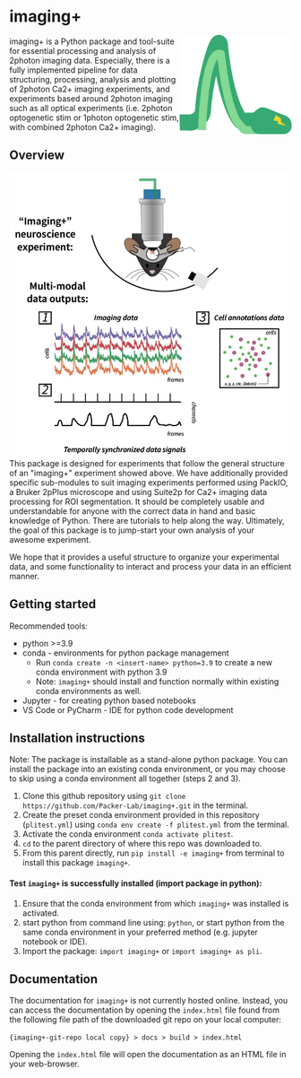 # imaging+ <img src="docs/source/files/imagingplus-logo.png" width="200" title="imagingplus logo" alt="a python -x- calcium spike" align="right" vspace = "50">

imaging+ is a Python package and tool-suite for essential processing and analysis of 2photon imaging data. 
Especially, there is a fully implemented pipeline for data structuring, processing, analysis and plotting of 2photon Ca2+ imaging experiments, and experiments based around 2photon imaging such as all optical experiments (i.e. 2photon optogenetic stim or 1photon optogenetic stim, with combined 2photon Ca2+ imaging).

## Overview
<img src="docs/source/files/Typical-experiment-apr-22-2022.jpeg" width="500" title="Imaging+ experiment diagram" alt="a typical imaging+ neuroscience experiment" class='right'>
This package is designed for experiments that follow the general structure of an "imaging+" experiment showed above. We have additionally provided specific sub-modules to suit imaging experiments performed using PackIO, a Bruker 2pPlus microscope and using Suite2p for Ca2+ imaging 
data processing for ROI segmentation. 
It should be completely usable and understandable for anyone with the correct data in hand and basic knowledge of Python. 
There are tutorials to help along the way. Ultimately, the goal of this package is to jump-start your own analysis of your awesome experiment. 

[//]: # (![Typical Imaging Experiment Diagram]&#40;https://github.com/Packer-Lab/imagingplus/blob/8e76bac42773fd353dd68bd06fe69fa61dcd009f/docs/source/files/Typical-experiment-apr-22-2022.jpeg "Typical Imaging Experiment Diagram"&#41;)



We hope that it provides a useful structure to organize your experimental data, and some functionality to interact and process your data in an efficient manner. 

## Getting started

Recommended tools:
- python >=3.9
- conda - environments for python package management
  - Run `conda create -n <insert-name> python=3.9` to create a new conda environment with python 3.9
  - Note: `imaging+` should install and function normally within existing conda environments as well. 
- Jupyter - for creating python based notebooks
- VS Code or PyCharm - IDE for python code development

## Installation instructions

Note: The package is installable as a stand-alone python package. You can install the package into an existing conda environment, or you may choose to skip using a conda environment all together (steps 2 and 3).

1. Clone this github repository using `git clone https://github.com/Packer-Lab/imaging+.git` in the terminal. 
2. Create the preset conda environment provided in this repository (`plitest.yml`) using `conda env create -f plitest.yml` from the terminal. 
3. Activate the conda environment `conda activate plitest`.
4. `cd` to the parent directory of where this repo was downloaded to.
5. From this parent directly, run `pip install -e imaging+` from terminal to install this package `imaging+`.

#### Test `imaging+` is successfully installed (import package in python):
1. Ensure that the conda environment from which `imaging+` was installed is activated.
2. start python from command line using: `python`, or start python from the same conda environment in your preferred method (e.g. jupyter notebook or IDE).
3. Import the package: `import imaging+` or `import imaging+ as pli`.

## Documentation

The documentation for `imaging+` is not currently hosted online. 
Instead, you can access the documentation by opening the `index.html` file found from the following file path of the downloaded git repo on your local computer:

```{imaging+-git-repo local copy} > docs > build > index.html```

Opening the `index.html` file will open the documentation as an HTML file in your web-browser.

